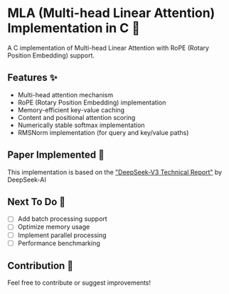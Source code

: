 # MLA (Multi-head Linear Attention) Implementation in C 🚀

A C implementation of Multi-head Linear Attention with RoPE (Rotary Position Embedding) support.

## Features ✨

- Multi-head attention mechanism
- RoPE (Rotary Position Embedding) implementation
- Memory-efficient key-value caching
- Content and positional attention scoring
- Numerically stable softmax implementation
- RMSNorm implementation (for query and key/value paths)

## Paper Implemented 📄

This implementation is based on the ["DeepSeek-V3 Technical Report"](<(https://arxiv.org/pdf/2412.19437)>) by DeepSeek-AI

## Next To Do 📝

- [ ] Add batch processing support
- [ ] Optimize memory usage
- [ ] Implement parallel processing
- [ ] Performance benchmarking

## Contribution 🤝

Feel free to contribute or suggest improvements!
